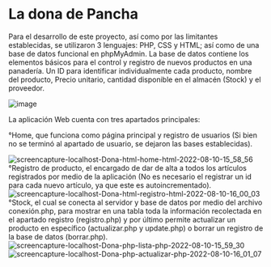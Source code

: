 # La dona de Pancha 

Para el desarrollo de este proyecto, así como por las limitantes establecidas, se utilizaron 3 lenguajes:  PHP, CSS y HTML; así como de una base de datos funcional en phpMyAdmin.
La base de datos contiene los elementos básicos para el control y registro de nuevos productos en una panadería. Un ID para identificar individualmente cada producto, nombre del producto, Precio unitario, cantidad disponible en el almacén (Stock) y el proveedor.

![image](https://user-images.githubusercontent.com/99307324/184023730-8300a216-ce3d-4813-b8d9-c1cd11b3b172.png)

La aplicación Web cuenta con tres apartados principales:

°Home, que funciona como página principal y registro de usuarios (Si bien no se terminó al apartado de usuario, se dejaron las bases establecidas).

![screencapture-localhost-Dona-html-home-html-2022-08-10-15_58_56](https://user-images.githubusercontent.com/99307324/184023880-15606498-2423-4503-af56-5fe38d338e46.png)
°Registro de producto, el encargado de dar de alta a todos los artículos registrados por medio de la aplicación (No es necesario el registrar un id para cada nuevo artículo, ya que este es autoincrementado).
![screencapture-localhost-Dona-html-registro-html-2022-08-10-16_00_03](https://user-images.githubusercontent.com/99307324/184023932-84f39675-0c39-4e0e-8dac-d7611551bb5e.png)
°Stock, el cual se conecta al servidor y base de datos por medio del archivo conexión.php, para mostrar en una tabla toda la información recolectada en el apartado registro (registro.php) y por último permite actualizar un producto en específico (actualizar.php y update.php) o borrar un registro de la base de datos (borrar.php).
![screencapture-localhost-Dona-php-lista-php-2022-08-10-15_59_30](https://user-images.githubusercontent.com/99307324/184024185-79687626-520c-42a0-8eec-06550fdf9e86.png)
![screencapture-localhost-Dona-php-actualizar-php-2022-08-10-16_01_07](https://user-images.githubusercontent.com/99307324/184024533-0693bf9b-64be-44f4-a8b2-2ca4497efdf8.png)
